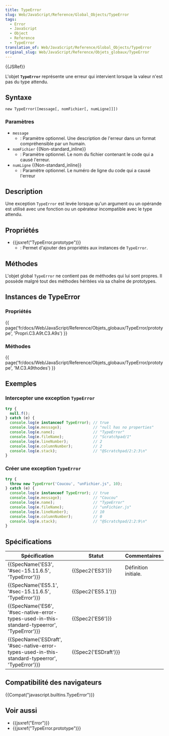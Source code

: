```yaml
---
title: TypeError
slug: Web/JavaScript/Reference/Global_Objects/TypeError
tags:
  - Error
  - JavaScript
  - Object
  - Reference
  - TypeError
translation_of: Web/JavaScript/Reference/Global_Objects/TypeError
original_slug: Web/JavaScript/Reference/Objets_globaux/TypeError
---
```

{{JSRef}}

L'objet **`TypeError`** représente une erreur qui intervient lorsque la valeur n'est pas du type attendu.

## Syntaxe

    new TypeError([message[, nomFichier[, numLigne]]])

### Paramètres

- `message`
  - : Paramètre optionnel. Une description de l'erreur dans un format compréhensible par un humain.
- `nomFichier` {{Non-standard_inline}}
  - : Paramètre optionnel. Le nom du fichier contenant le code qui a causé l'erreur.
- `numLigne` {{Non-standard_inline}}
  - : Paramètre optionnel. Le numéro de ligne du code qui a causé l'erreur

## Description

Une exception `TypeError` est levée lorsque qu'un argument ou un opérande est utilisé avec une fonction ou un opérateur incompatible avec le type attendu.

## Propriétés

- {{jsxref("TypeError.prototype")}}
  - : Permet d'ajouter des propriétés aux instances de `TypeError`.

## Méthodes

L'objet global `TypeError` ne contient pas de méthodes qui lui sont propres. Il possède malgré tout des méthodes héritées via sa chaîne de prototypes.

## Instances de TypeError

### Propriétés

{{ page('fr/docs/Web/JavaScript/Reference/Objets_globaux/TypeError/prototype', 'Propri.C3.A9t.C3.A9s') }}

### Méthodes

{{ page('fr/docs/Web/JavaScript/Reference/Objets_globaux/TypeError/prototype', 'M.C3.A9thodes') }}

## Exemples

### Intercepter une exception `TypeError`

```js
try {
  null.f();
} catch (e) {
  console.log(e instanceof TypeError); // true
  console.log(e.message);              // "null has no properties"
  console.log(e.name);                 // "TypeError"
  console.log(e.fileName);             // "Scratchpad/1"
  console.log(e.lineNumber);           // 2
  console.log(e.columnNumber);         // 2
  console.log(e.stack);                // "@Scratchpad/2:2:3\n"
}
```

### Créer une exception `TypeError`

```js
try {
  throw new TypeError('Coucou', "unFichier.js", 10);
} catch (e) {
  console.log(e instanceof TypeError); // true
  console.log(e.message);              // "Coucou"
  console.log(e.name);                 // "TypeError"
  console.log(e.fileName);             // "unFichier.js"
  console.log(e.lineNumber);           // 10
  console.log(e.columnNumber);         // 0
  console.log(e.stack);                // "@Scratchpad/2:2:9\n"
}
```

## Spécifications

| Spécification                                                                                                                    | Statut                       | Commentaires         |
| -------------------------------------------------------------------------------------------------------------------------------- | ---------------------------- | -------------------- |
| {{SpecName('ES3', '#sec-15.11.6.5', 'TypeError')}}                                                             | {{Spec2('ES3')}}         | Définition initiale. |
| {{SpecName('ES5.1', '#sec-15.11.6.5', 'TypeError')}}                                                             | {{Spec2('ES5.1')}}     |                      |
| {{SpecName('ES6', '#sec-native-error-types-used-in-this-standard-typeerror', 'TypeError')}}         | {{Spec2('ES6')}}         |                      |
| {{SpecName('ESDraft', '#sec-native-error-types-used-in-this-standard-typeerror', 'TypeError')}} | {{Spec2('ESDraft')}} |                      |

## Compatibilité des navigateurs

{{Compat("javascript.builtins.TypeError")}}

## Voir aussi

- {{jsxref("Error")}}
- {{jsxref("TypeError.prototype")}}
